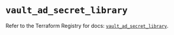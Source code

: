 # `vault_ad_secret_library`

Refer to the Terraform Registry for docs: [`vault_ad_secret_library`](https://registry.terraform.io/providers/hashicorp/vault/3.23.0/docs/resources/ad_secret_library).
